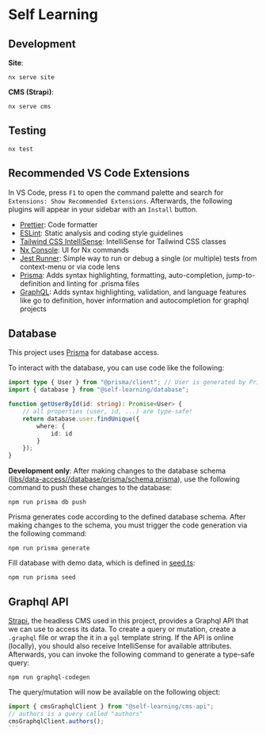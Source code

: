 # Self Learning

## Development

**Site**:

```
nx serve site
```

**CMS (Strapi)**:

```
nx serve cms
```

## Testing

```
nx test
```

## Recommended VS Code Extensions

In VS Code, press `F1` to open the command palette and search for `Extensions: Show Recommended Extensions`. Afterwards, the following plugins will appear in your sidebar with an `Install` button.

-   [Prettier](https://marketplace.visualstudio.com/items?itemName=esbenp.prettier-vscode): Code formatter
-   [ESLint](https://marketplace.visualstudio.com/items?itemName=esbenp.prettier-vscode): Static analysis and coding style guidelines
-   [Tailwind CSS IntelliSense](https://marketplace.visualstudio.com/items?itemName=bradlc.vscode-tailwindcss): IntelliSense for Tailwind CSS classes
-   [Nx Console](https://marketplace.visualstudio.com/items?itemName=nrwl.angular-console): UI for Nx commands
-   [Jest Runner](https://marketplace.visualstudio.com/items?itemName=firsttris.vscode-jest-runner): Simple way to run or debug a single (or multiple) tests from context-menu or via code lens
-   [Prisma](https://marketplace.visualstudio.com/items?itemName=Prisma.prisma): Adds syntax highlighting, formatting, auto-completion, jump-to-definition and linting for .prisma files
-   [GraphQL](https://marketplace.visualstudio.com/items?itemName=GraphQL.vscode-graphql): Adds syntax highlighting, validation, and language features like go to definition, hover information and autocompletion for graphql projects

## Database

This project uses [Prisma](https://www.prisma.io/) for database access.

To interact with the database, you can use code like the following:

```ts
import type { User } from "@prisma/client"; // User is generated by Prisma
import { database } from "@self-learning/database";

function getUserById(id: string): Promise<User> {
	// all properties (user, id, ...) are type-safe!
	return database.user.findUnique({
		where: {
			id: id
		}
	});
}
```

**Development only**: After making changes to the database schema ([libs/data-access//database/prisma/schema.prisma](libs/data-access//database/prisma/schema.prisma)), use the following command to push these changes to the database:

```
npm run prisma db push
```

Prisma generates code according to the defined database schema. After making changes to the schema, you must trigger the code generation via the following command:

```
npm run prisma generate
```

Fill database with demo data, which is defined in [seed.ts](libs/data-access/database/src/lib/seed.ts):

```
npm run prisma seed
```

## Graphql API

[Strapi](https://strapi.io/), the headless CMS used in this project, provides a Graphql API that we can use to access its data.
To create a query or mutation, create a `.graphql` file or wrap the it in a `gql` template string. If the API is online (locally), you should also receive IntelliSense for available attributes. Afterwards, you can invoke the following command to generate a type-safe query:

```
npm run graphql-codegen
```

The query/mutation will now be available on the following object:

````ts
import { cmsGraphqlClient } from "@self-learning/cms-api";
// authors is a query called "authors"
cmsGraphqlClient.authors();
```
````
